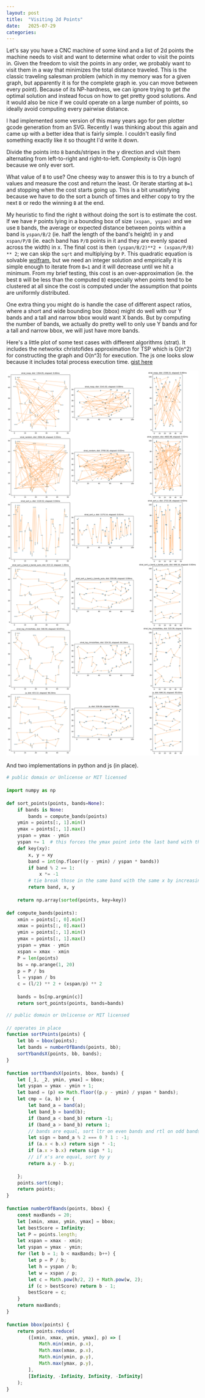 ```yaml
---
layout: post
title:  "Visiting 2d Points"
date:   2025-07-29
categories:
---
```


Let's say you have a CNC machine of some kind and a list of 2d points the machine needs to visit and want to determine what order to visit the points in. Given the freedom to visit the points in any order, we probably want to visit them in a way that minimizes the total distance traveled. This is the classic traveling salesman problem (which in my memory was for a given graph, but apparently it is for the complete graph ie. you can move between every point). Because of its NP-hardness, we can ignore trying to get _the_ optimal solution and instead focus on how to get pretty good solutions. And it would also be nice if we could operate on a large number of points, so ideally avoid computing every pairwise distance.

I had implemented some version of this many years ago for pen plotter gcode generation from an SVG. Recently I was thinking about this again and came up with a better idea that is fairly simple. I couldn't easily find something exactly like it so thought I'd write it down.

Divide the points into `B` bands/stripes in the y direction and visit them alternating from left-to-right and right-to-left. Complexity is O(n logn) because we only ever sort.

What value of `B` to use? One cheesy way to answer this is to try a bunch of values and measure the cost and return the least. Or iterate starting at `B=1` and stopping when the cost starts going up. This is a bit unsatisfying because we have to do the sort a bunch of times and either copy to try the next `B` or redo the winning `B` at the end.

My heuristic to find the right `B` without doing the sort is to estimate the cost. If we have `P` points lying in a bounding box of size `(xspan, yspan)`  and we use `B` bands, the average or expected distance between points within a band is `yspan/B/2` (ie. half the length of the band's height) in y and `xspan/P/B` (ie. each band has `P/B` points in it and they are evenly spaced across the width) in x. The final cost is then `(yspan/B/2)**2 + (xspan/P/B) ** 2`; we can skip the `sqrt` and multiplying by `P`. This quadratic equation is solvable [wolfram](https://www.wolframalpha.com/input?i=solve+for+B%3A+c+%3D+%28y%2FB%2F2%29**2+%2B+%28x%2FP%2FB%29+**+2), but we need an integer solution and empirically it is simple enough to iterate from `B=1` and it will decrease until we hit a minimum. From my brief testing, this cost is an over-approximation (ie. the best `B` will be less than the computed `B`) especially when points tend to be clustered at all since the cost is computed under the assumption that points are uniformly distributed.

One extra thing you might do is handle the case of different aspect ratios, where a short and wide bounding box (bbox) might do well with our Y bands and a tall and narrow bbox would want X bands. But by computing the number of bands, we actually do pretty well to only use Y bands and for a tall and narrow bbox, we will just have more bands.

Here's a little plot of some test cases with different algorithms (strat). It includes the networkx christofides approximation for TSP which is O(n^2) for constructing the graph and O(n^3) for execution. The js one looks slow because it includes total process execution time. [gist here](https://gist.github.com/aconz2/210b3a805759aa630ca1daaf2a3bd3bb)

<img src="/images/visiting-2d-points.svg" />

And two implementations in python and js (in place).

```python
# public domain or Unlicense or MIT licensed

import numpy as np

def sort_points(points, bands=None):
    if bands is None:
        bands = compute_bands(points)
    ymin = points[:, 1].min()
    ymax = points[:, 1].max()
    yspan = ymax - ymin
    yspan += 1  # this forces the ymax point into the last band with the others
    def key(xy):
        x, y = xy
        band = int(np.floor((y - ymin) / yspan * bands))
        if band % 2 == 1:
            x *= -1
        # tie break those in the same band with the same x by increasing y
        return band, x, y

    return np.array(sorted(points, key=key))

def compute_bands(points):
    xmin = points[:, 0].min()
    xmax = points[:, 0].max()
    ymin = points[:, 1].min()
    ymax = points[:, 1].max()
    yspan = ymax - ymin
    xspan = xmax - xmin
    P = len(points)
    bs = np.arange(1, 20)
    p = P / bs
    l = yspan / bs
    c = (l/2) ** 2 + (xspan/p) ** 2

    bands = bs[np.argmin(c)]
    return sort_points(points, bands=bands)

```

```js
// public domain or Unlicense or MIT licensed

// operates in place
function sortPoints(points) {
    let bb = bbox(points);
    let bands = numberOfBands(points, bb);
    sortYbandsX(points, bb, bands);
}

function sortYbandsX(points, bbox, bands) {
    let [_1, _2, ymin, ymax] = bbox;
    let yspan = ymax - ymin + 1;
    let band = (p) => Math.floor((p.y - ymin) / yspan * bands);
    let cmp = (a, b) => {
        let band_a = band(a);
        let band_b = band(b);
        if (band_a < band_b) return -1;
        if (band_a > band_b) return 1;
        // bands are equal, sort ltr on even bands and rtl on odd bands
        let sign = band_a % 2 === 0 ? 1 : -1;
        if (a.x < b.x) return sign * -1;
        if (a.x > b.x) return sign * 1;
        // if x's are equal, sort by y
        return a.y - b.y;

    };
    points.sort(cmp);
    return points;
}

function numberOfBands(points, bbox) {
    const maxBands = 20;
    let [xmin, xmax, ymin, ymax] = bbox;
    let bestScore = Infinity;
    let P = points.length;
    let xspan = xmax - xmin;
    let yspan = ymax - ymin;
    for (let b = 1; b < maxBands; b++) {
        let p = P / b;
        let h = yspan / b;
        let w = xspan / p;
        let c = Math.pow(h/2, 2) + Math.pow(w, 2);
        if (c > bestScore) return b - 1;
        bestScore = c;
    }
    return maxBands;
}

function bbox(points) {
    return points.reduce(
        ([xmin, xmax, ymin, ymax], p) => [
            Math.min(xmin, p.x),
            Math.max(xmax, p.x),
            Math.min(ymin, p.y),
            Math.max(ymax, p.y),
        ],
        [Infinity, -Infinity, Infinity, -Infinity]
    );
}
```
